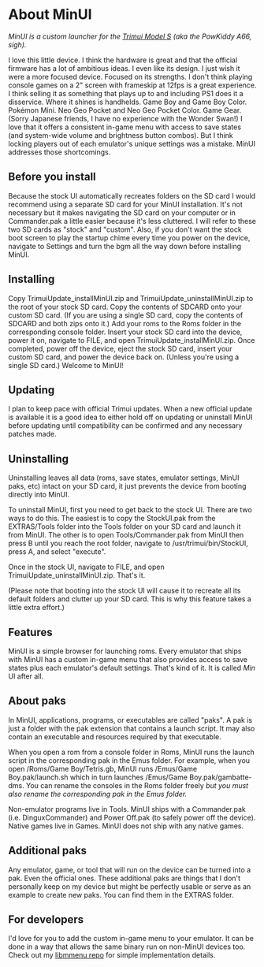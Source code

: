 # About MinUI

_MinUI is a custom launcher for the [Trimui Model S](http://www.trimui.com/) (aka the PowKiddy A66, sigh)._

I love this little device. I think the hardware is great and that the official firmware has a lot of ambitious ideas. I even like its design. I just wish it were a more focused device. Focused on its strengths. I don't think playing console games on a 2" screen with frameskip at 12fps is a great experience. I think selling it as something that plays up to and including PS1 does it a disservice. Where it shines is handhelds. Game Boy and Game Boy Color. Pokémon Mini. Neo Geo Pocket and Neo Geo Pocket Color. Game Gear. (Sorry Japanese friends, I have no experience with the Wonder Swan!) I love that it offers a consistent in-game menu with access to save states (and system-wide volume and brightness button combos). But I think locking players out of each emulator's unique settings was a mistake. MinUI addresses those shortcomings. 

## Before you install

Because the stock UI automatically recreates folders on the SD card I would recommend using a separate SD card for your MinUI installation. It's not necessary but it makes navigating the SD card on your computer or in Commander.pak a little easier because it's less cluttered. I will refer to these two SD cards as "stock" and "custom". Also, if you don't want the stock boot screen to play the startup chime every time you power on the device, navigate to Settings and turn the bgm all the way down before installing MinUI.

## Installing

Copy TrimuiUpdate_installMinUI.zip and TrimuiUpdate_uninstallMinUI.zip to the root of your stock SD card. Copy the contents of SDCARD onto your custom SD card. (If you are using a single SD card, copy the contents of SDCARD and both zips onto it.) Add your roms to the Roms folder in the corresponding console folder. Insert your stock SD card into the device, power it on, navigate to FILE, and open TrimuiUpdate_installMinUI.zip. Once completed, power off the device, eject the stock SD card, insert your custom SD card, and power the device back on. (Unless you're using a single SD card.) Welcome to MinUI!

## Updating

I plan to keep pace with official Trimui updates. When a new official update is available it is a good idea to either hold off on updating or uninstall MinUI before updating until compatibility can be confirmed and any necessary patches made.

## Uninstalling

Uninstalling leaves all data (roms, save states, emulator settings, MinUI paks, etc) intact on your SD card, it just prevents the device from booting directly into MinUI.

To uninstall MinUI, first you need to get back to the stock UI. There are two ways to do this. The easiest is to copy the StockUI.pak from the EXTRAS/Tools folder into the Tools folder on your SD card and launch it from MinUI. The other is to open Tools/Commander.pak from MinUI then press B until you reach the root folder, navigate to /usr/trimui/bin/StockUI, press A, and select "execute".

Once in the stock UI, navigate to FILE, and open TrimuiUpdate_uninstallMinUI.zip. That's it.

(Please note that booting into the stock UI will cause it to recreate all its default folders and clutter up your SD card. This is why this feature takes a little extra effort.)

## Features

MinUI is a simple browser for launching roms. Every emulator that ships with MinUI has a custom in-game menu that also provides access to save states plus each emulator's default settings. That's kind of it. It is called _Min_​UI after all.

## About paks

In MinUI, applications, programs, or executables are called "paks". A pak is just a folder with the pak extension that contains a launch script. It may also contain an executable and resources required by that executable. 

When you open a rom from a console folder in Roms, MinUI runs the launch script in the corresponding pak in the Emus folder. For example, when you open /Roms/Game Boy/Tetris.gb, MinUI runs /Emus/Game Boy.pak/launch.sh which in turn launches /Emus/Game Boy.pak/gambatte-dms. You can rename the consoles in the Roms folder freely _but you must also rename the corresponding pak in the Emus folder._

Non-emulator programs live in Tools. MinUI ships with a Commander.pak (i.e. DinguxCommander) and Power Off.pak (to safely power off the device). Native games live in Games. MinUI does not ship with any native games.

## Additional paks

Any emulator, game, or tool that will run on the device can be turned into a pak. Even the official ones. These additional paks are things that I don't personally keep on my device but might be perfectly usable or serve as an example to create new paks. You can find them in the EXTRAS folder.

## For developers

I'd love for you to add the custom in-game menu to your emulator. It can be done in a way that allows the same binary run on non-MinUI devices too. Check out my [libmmenu repo](https://github.com/shauninman/libmmenu) for simple implementation details.
